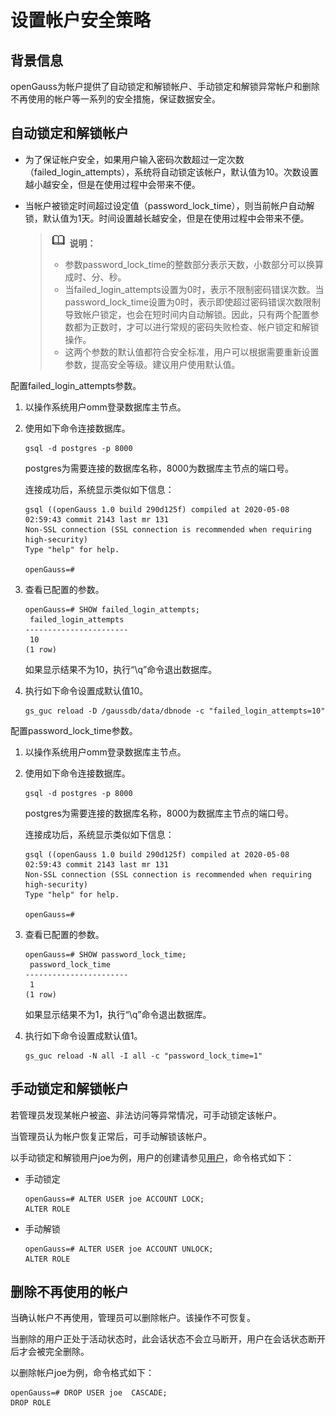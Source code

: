 # 设置帐户安全策略

## 背景信息<a name="zh-cn_topic_0237121108_zh-cn_topic_0151096060_zh-cn_topic_0085032584_zh-cn_topic_0059778228_section1763231181417"></a>

openGauss为帐户提供了自动锁定和解锁帐户、手动锁定和解锁异常帐户和删除不再使用的帐户等一系列的安全措施，保证数据安全。

## 自动锁定和解锁帐户<a name="zh-cn_topic_0237121108_zh-cn_topic_0151096060_zh-cn_topic_0085032584_zh-cn_topic_0059778228_section1173585316159"></a>

-   为了保证帐户安全，如果用户输入密码次数超过一定次数（failed\_login\_attempts），系统将自动锁定该帐户，默认值为10。次数设置越小越安全，但是在使用过程中会带来不便。
-   当帐户被锁定时间超过设定值（password\_lock\_time），则当前帐户自动解锁，默认值为1天。时间设置越长越安全，但是在使用过程中会带来不便。

    >![](public_sys-resources/icon-note.png) **说明：**   
    >
    >-   参数password\_lock\_time的整数部分表示天数，小数部分可以换算成时、分、秒。  
    >-   当failed\_login\_attempts设置为0时，表示不限制密码错误次数。当password\_lock\_time设置为0时，表示即使超过密码错误次数限制导致帐户锁定，也会在短时间内自动解锁。因此，只有两个配置参数都为正数时，才可以进行常规的密码失败检查、帐户锁定和解锁操作。  
    >-   这两个参数的默认值都符合安全标准，用户可以根据需要重新设置参数，提高安全等级。建议用户使用默认值。  


配置failed\_login\_attempts参数。

1.  以操作系统用户omm登录数据库主节点。
2.  使用如下命令连接数据库。

    ```
    gsql -d postgres -p 8000
    ```

    postgres为需要连接的数据库名称，8000为数据库主节点的端口号。

    连接成功后，系统显示类似如下信息：

    ```
    gsql ((openGauss 1.0 build 290d125f) compiled at 2020-05-08 02:59:43 commit 2143 last mr 131
    Non-SSL connection (SSL connection is recommended when requiring high-security)
    Type "help" for help.
    
    openGauss=# 
    ```

3.  查看已配置的参数。

    ```
    openGauss=# SHOW failed_login_attempts;
     failed_login_attempts
    -----------------------
     10
    (1 row)
    ```

    如果显示结果不为10，执行“\\q”命令退出数据库。

4.  执行如下命令设置成默认值10。

    ```
    gs_guc reload -D /gaussdb/data/dbnode -c "failed_login_attempts=10"
    ```


配置password\_lock\_time参数。

1.  以操作系统用户omm登录数据库主节点。
2.  使用如下命令连接数据库。

    ```
    gsql -d postgres -p 8000
    ```

    postgres为需要连接的数据库名称，8000为数据库主节点的端口号。

    连接成功后，系统显示类似如下信息：

    ```
    gsql ((openGauss 1.0 build 290d125f) compiled at 2020-05-08 02:59:43 commit 2143 last mr 131
    Non-SSL connection (SSL connection is recommended when requiring high-security)
    Type "help" for help.
    
    openGauss=#
    ```

3.  查看已配置的参数。

    ```
    openGauss=# SHOW password_lock_time;
     password_lock_time
    -----------------------
     1
    (1 row)
    ```

    如果显示结果不为1，执行“\\q”命令退出数据库。

4.  执行如下命令设置成默认值1。

    ```
    gs_guc reload -N all -I all -c "password_lock_time=1"
    ```


## 手动锁定和解锁帐户<a name="zh-cn_topic_0237121108_zh-cn_topic_0151096060_zh-cn_topic_0085032584_zh-cn_topic_0059778228_section964105310248"></a>

若管理员发现某帐户被盗、非法访问等异常情况，可手动锁定该帐户。

当管理员认为帐户恢复正常后，可手动解锁该帐户。

以手动锁定和解锁用户joe为例，用户的创建请参见[用户](用户.md)，命令格式如下：

-   手动锁定

    ```
    openGauss=# ALTER USER joe ACCOUNT LOCK;
    ALTER ROLE
    ```

-   手动解锁

    ```
    openGauss=# ALTER USER joe ACCOUNT UNLOCK;
    ALTER ROLE
    ```


## 删除不再使用的帐户<a name="zh-cn_topic_0237121108_zh-cn_topic_0151096060_zh-cn_topic_0085032584_zh-cn_topic_0059778228_sc15cf3af332848c28d65ffcfe307a80b"></a>

当确认帐户不再使用，管理员可以删除帐户。该操作不可恢复。

当删除的用户正处于活动状态时，此会话状态不会立马断开，用户在会话状态断开后才会被完全删除。

以删除帐户joe为例，命令格式如下：

```
openGauss=# DROP USER joe  CASCADE;
DROP ROLE
```

